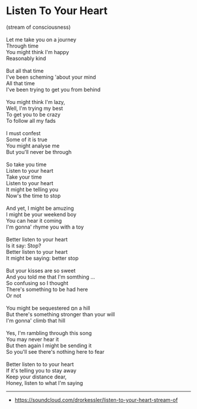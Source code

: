 # Listen To Your Heart

(stream of consciousness)\
\
Let me take you on a journey\
Through time\
You might think I'm happy\
Reasonably kind\
\
But all that time\
I've been scheming 'about your mind\
All that time\
I've been trying to get you from behind\
\
You might think I'm lazy,\
Well, I'm trying my best\
To get you to be crazy\
To follow all my fads\
\
I must confest\
Some of it is true\
You might analyse me\
But you'll never be through\
\
So take you time\
Listen to your heart\
Take your time\
Listen to your heart\
It might be telling you\
Now's the time to stop\
\
And yet, I might be amuzing\
I might be your weekend boy\
You can hear it coming\
I'm gonna' rhyme you with a toy\
\
Better listen to your heart\
Is it say: Stop?\
Better listen to your heart\
It might be saying: better stop\
\
But your kisses are so sweet\
And you told me that I'm somthing ...\
So confusing so I thought\
There's something to be had here\
Or not\
\
You might be sequestered םn a hill\
But there's something stronger than your will\
I'm gonna' climb that hill\
\
Yes, I'm rambling through this song\
You may never hear it\
But then again I might be sending it\
So you'll see there's nothing here to fear\
\
Better listen to to your heart\
If it's telling you to stay away\
Keep your distance dear,\
Honey, listen to what I'm saying

---
- https://soundcloud.com/drorkessler/listen-to-your-heart-stream-of





